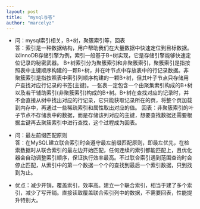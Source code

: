 ```yaml
---
layout: post
title:  "mysql与答"
author: "marcelyz"
---
```


- 问：mysql索引相关，B+树，聚簇索引等，回表<br/>
答：索引是一种数据结构，用户帮助我们在大量数据中快速定位到目标数据。以InnoDB存储引擎为例，索引一般基于B+树实现，它是存储引擎能够快速定位记录的秘密武器。
B+树索引分为聚簇索引和非聚簇索引，聚簇索引是指按照表中主键顺序构建的一颗B+树，并在叶节点中存放表中的行记录数据。非聚簇索引是指按照表中索引列顺序构建的一颗B+树，但其叶子节点只存储用户查找对应行记录的书签(主键)。一张表一定包含一个由聚集索引构成的B+树以及若干辅助索引(非聚簇索引)构成的B+树。B+树在查找对应的记录时，并不会直接从树中找出对应的行记录，它只能获取记录所在的页，将整个页加载到内存中，再通过一些稀疏索引和属性取出对应的值。
回表：非聚簇索引的叶子节点不存储表中的数据，而是存储该列对应的主键，想要查找数据还需要根据主键再去聚簇索引中进行查找，这个过程成为回表。

- 问：最左前缀匹配原则<br>
答：在MySQL建立联合索引时会遵守最左前缀匹配原则，即最左优先，在检索数据时从联合索引的最左边开始匹配，任何连续的索引都能匹配上，且优化器会自动调整索引顺序，保证执行效率最高。不过联合索引遇到范围查询时会停止匹配，从索引中的第一个数据一个个的查找到最后一个索引数据，只到找到为止。
* 优点：减少开销，覆盖索引，效率高。建立一个联合索引，相当于建了多个索引，减少了写开销。直接读取覆盖联合索引列中的数据，不需要回表，性能提升特别大。